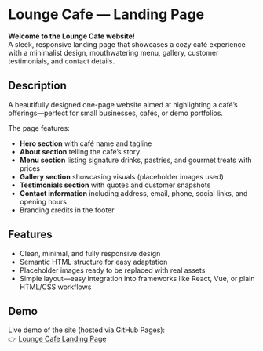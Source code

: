 # Lounge Cafe — Landing Page

**Welcome to the Lounge Cafe website!**  
A sleek, responsive landing page that showcases a cozy café experience with a minimalist design, mouthwatering menu, gallery, customer testimonials, and contact details.

## Description

A beautifully designed one-page website aimed at highlighting a café’s offerings—perfect for small businesses, cafés, or demo portfolios.

The page features:

- **Hero section** with café name and tagline
- **About section** telling the café’s story
- **Menu section** listing signature drinks, pastries, and gourmet treats with prices
- **Gallery section** showcasing visuals (placeholder images used)
- **Testimonials section** with quotes and customer snapshots
- **Contact information** including address, email, phone, social links, and opening hours
- Branding credits in the footer

## Features

- Clean, minimal, and fully responsive design
- Semantic HTML structure for easy adaptation
- Placeholder images ready to be replaced with real assets
- Simple layout—easy integration into frameworks like React, Vue, or plain HTML/CSS workflows

## Demo

Live demo of the site (hosted via GitHub Pages):  
👉 [Lounge Cafe Landing Page](https://rensikhunt.github.io/rensi-khunt/)
